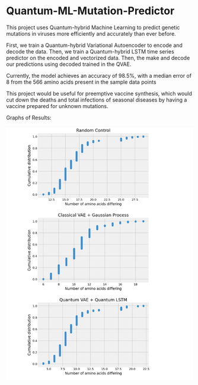 # Quantum-ML-Mutation-Predictor


This project uses Quantum-hybrid Machine Learning to predict genetic mutations in viruses more efficiently and accurately than ever before.

First, we train a Quantum-hybrid Variational Autoencoder to encode and decode the data. 
Then, we train a Quantum-hybrid LSTM time series predictor on the encoded and vectorized data.
Then, the make and decode our predictions using decoded trained in the QVAE.

Currently, the model achieves an accuracy of 98.5%, with a median error of 8 from the 566 amino acids present in the sample data points


This project would be useful for preemptive vaccine synthesis, which would cut down the deaths and total infections of seasonal diseases by having a vaccine prepared for unknown mutations.

Graphs of Results:

![Results](GraphResultsRCQ.jpg)

